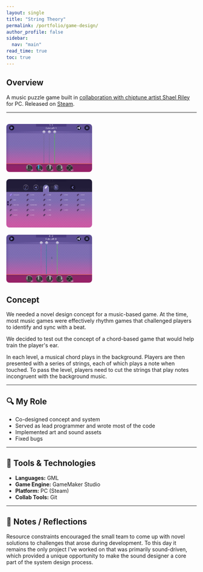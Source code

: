 ```yaml
---
layout: single
title: "String Theory"
permalink: /portfolio/game-design/
author_profile: false
sidebar:
  nav: "main"
read_time: true
toc: true
---
```

## Overview  
A music puzzle game built in [collaboration with chiptune artist Shael Riley](https://www.destructoid.com/chiptune-artist-shael-riley-wants-to-train-your-ears-with-new-game/) for PC. Released on [Steam](https://store.steampowered.com/app/402150/String_Theory/).  

---
<div style="display: flex; flex-wrap: wrap; gap: 16px; justify-content: center;">
  <a href="/assets/images/string-theory-1.png" data-lightbox="game-gallery"
    <img src="/assets/images/string-theory-1.png" alt="Gameplay 1" style="width: 45%; border-radius: 8px;" />
  </a>
  <a href="/assets/images/string-theory-2.png" data-lightbox="game-gallery">
    <img src="/assets/images/string-theory-2.png" alt="Gameplay 2" style="width: 45%; border-radius: 8px;" />
  </a>
  <a href="/assets/images/string-theory-3.png" data-lightbox="game-gallery">
    <img src="/assets/images/string-theory-3.png" alt="Gameplay 3" style="width: 45%; border-radius: 8px;" />
  </a>
  <a href="/assets/images/string-theory-4.png" data-lightbox="game-gallery">
    <img src="/assets/images/string-theory-4.png" alt="Gameplay 4" style="width: 45%; border-radius: 8px;" />
  </a>
</div>

## Concept
We needed a novel design concept for a music-based game. At the time, most music games were effectively rhythm games that challenged players to identify and sync with a beat. 

We decided to test out the concept of a chord-based game that would help train the player's ear. 

In each level, a musical chord plays in the background. Players are then presented with a series of strings, each of which plays a note when touched. To pass the level, players need to cut the strings that play notes incongruent with the background music. 

---

## 🔍 My Role  
- Co-designed concept and system 
- Served as lead programmer and wrote most of the code  
- Implemented art and sound assets
- Fixed bugs

---

## 🔧 Tools & Technologies  
- **Languages:** GML
- **Game Engine:** GameMaker Studio 
- **Platform:** PC (Steam) 
- **Collab Tools:** Git

---

## 💬 Notes / Reflections
Resource constraints encouraged the small team to come up with novel solutions to challenges that arose during development. To this day it remains the only project I've worked on that was primarily sound-driven, which provided a unique opportunity to make the sound designer a core part of the system design process. 
